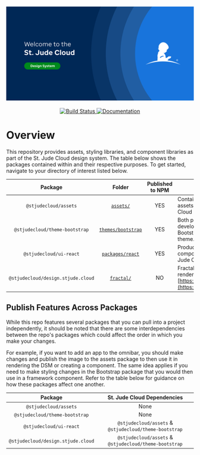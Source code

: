 <p align="center">
  <a href="https://github.com/stjudecloud/theme"><img src="./assets/images/github-header.png" width="800" title="St. Jude Cloud Theme Repo"></a>
  <br />
  <br />
  <a href="https://github.com/stjudecloud/theme/actions">
    <img alt="Build Status" src="https://github.com/stjudecloud/theme/workflows/CI/badge.svg" />
  </a>
  <a href="https://design.stjude.cloud" target="_blank">
    <img alt="Documentation" src="https://img.shields.io/badge/documentation-yes-brightgreen.svg" />
  </a>
</p>

# Overview

This repository provides assets, styling libraries, and component libraries as part of the St. Jude Cloud design system. The table below shows the packages contained within and their respective purposes. To get started, navigate to your directory of interest listed below.

|              Package               |                  Folder                  | Published to NPM | Description                                                                                                                                                                      |
| :--------------------------------: | :--------------------------------------: | :--------------: | -------------------------------------------------------------------------------------------------------------------------------------------------------------------------------- |
|       `@stjudecloud/assets`        |          [`assets/`](https://github.com/stjudecloud/theme/tree/main/assets)           |       YES        | Contains all, non-minified assets used on the St. Jude Cloud project.                                                                                                            |
|   `@stjudecloud/theme-bootstrap`   | [`themes/bootstrap`](https://github.com/stjudecloud/theme/tree/main/themes/bootstrap) |       YES        | Both production-ready and development files for the Bootstrap St. Jude Cloud theme.                                                                                               |
|      `@stjudecloud/ui-react`       |   [`packages/react`](https://github.com/stjudecloud/theme/tree/main/packages/react)   |       YES        | Production-ready React component library for the St. Jude Cloud design system.  |
| `@stjudecloud/design.stjude.cloud` |         [`fractal/`](https://github.com/stjudecloud/theme/tree/main/fractal)          |        NO        | Fractal source code for rendering [https://design.stjude.cloud](https://design.stjude.cloud).                                                                                     |

## Publish Features Across Packages

While this repo features several packages that you can pull into a project
independently, it should be noted that there are some interdependencies between
the repo&#39;s packages which could affect the order in which you make your changes. 

For example, if you want to add an app to the omnibar, you should
make changes and publish the image to the assets package to then use it in
rendering the DSM or creating a component. The same idea applies if you
need to make styling changes in the Bootstrap package that you would then use in
a framework component. Refer to the table below for
guidance on how these packages affect one another. 

|            Package                   |               St. Jude Cloud Dependencies| 
|  :-------------------------------:   | :------------------------------------------------------: | 
|        `@stjudecloud/assets`         |                        None                              |
|    `@stjudecloud/theme-bootstrap`    |                        None                              |        
|       `@stjudecloud/ui-react`        |  `@stjudecloud/assets` & `@stjudecloud/theme-bootstrap`  |       
|  `@stjudecloud/design.stjude.cloud`  |  `@stjudecloud/assets` & `@stjudecloud/theme-bootstrap`  |
